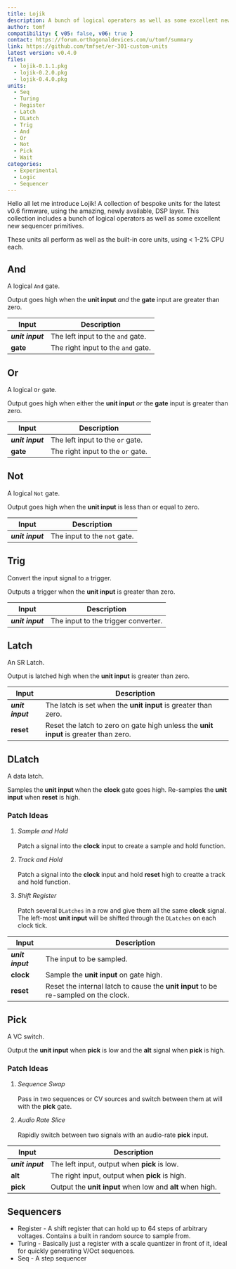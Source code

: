```yaml
---
title: Lojik
description: A bunch of logical operators as well as some excellent new sequencer primitives
author: tomf
compatibility: { v05: false, v06: true }
contact: https://forum.orthogonaldevices.com/u/tomf/summary
link: https://github.com/tmfset/er-301-custom-units
latest version: v0.4.0
files:
  - lojik-0.1.1.pkg
  - lojik-0.2.0.pkg
  - lojik-0.4.0.pkg
units:
  - Seq
  - Turing
  - Register
  - Latch
  - DLatch
  - Trig
  - And
  - Or
  - Not
  - Pick
  - Wait
categories:
  - Experimental
  - Logic
  - Sequencer
---
```


Hello all let me introduce Lojik! A collection of bespoke units for the latest v0.6 firmware, using the amazing, newly available, DSP layer. This collection includes a bunch of logical operators as well as some excellent new sequencer primitives.

These units all perform as well as the built-in core units, using < 1-2% CPU each.

## And

A logical `And` gate.

Output goes high when the **unit input** _and_ the **gate** input are greater than zero.

| Input | Description |
| --- | --- |
| **_unit input_** | The left input to the `and` gate. |
| **gate** | The right input to the `and` gate. |

## Or

A logical `Or` gate.

Output goes high when either the **unit input** _or_ the **gate** input is greater than zero.

| Input | Description |
| --- | --- |
| **_unit input_** | The left input to the `or` gate. |
| **gate** | The right input to the `or` gate. |

## Not

A logical `Not` gate.

Output goes high when the **unit input** is less than or equal to zero.

| Input | Description |
| --- | --- |
| **_unit input_** | The input to the `not` gate. |

## Trig

Convert the input signal to a trigger.

Outputs a trigger when the **unit input** is greater than zero.

| Input | Description |
| --- | --- |
| **_unit input_** | The input to the trigger converter. |

## Latch

An SR Latch.

Output is latched high when the **unit input** is greater than zero.

| Input | Description |
| --- | --- |
| **_unit input_** | The latch is set when the **unit input** is greater than zero. |
| **reset** | Reset the latch to zero on gate high unless the **unit input** is greater than zero. |

## DLatch

A data latch.

Samples the **unit input** when the **clock** gate goes high. Re-samples the **unit input** when **reset** is high.

### Patch Ideas
1. _Sample and Hold_<br><br>Patch a signal into the **clock** input to create a sample and hold function.

2. _Track and Hold_<br><br>Patch a signal into the **clock** input and hold **reset** high to creatte a track and hold function.

3. _Shift Register_<br><br>Patch several `DLatches` in a row and give them all the same **clock** signal. The left-most **unit input** will be shifted through the `DLatches` on each clock tick.

| Input | Description |
| --- | --- |
| **_unit input_** | The input to be sampled. |
| **clock** | Sample the **unit input** on gate high. |
| **reset** | Reset the internal latch to cause the **unit input** to be re-sampled on the clock. |

## Pick

A VC switch.

Output the **unit input** when **pick** is low and the **alt** signal when **pick** is high.

### Patch Ideas
1. _Sequence Swap_<br><br>Pass in two sequences or CV sources and switch between them at will with the **pick** gate.

2. _Audio Rate Slice_<br><br>Rapidly switch between two signals with an audio-rate **pick** input.

| Input | Description |
| --- | --- |
| **_unit input_** | The left input, output when **pick** is low. |
| **alt** | The right input, output when **pick** is high. |
| **pick** | Output the **unit input** when low and **alt** when high. |

## Sequencers
- Register - A shift register that can hold up to 64 steps of arbitrary voltages. Contains a built in random source to sample from.
<md-img src="lojik/lojik__000.png" alt=""></md-img>
- Turing - Basically just a register with a scale quantizer in front of it, ideal for quickly generating V/Oct sequences.
<md-img src="lojik/lojik__001.png" alt=""></md-img>
- Seq - A step sequencer
<md-img src="lojik/lojik__002.png" alt=""></md-img>
